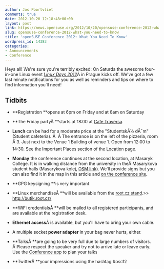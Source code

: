 ```yaml
---
author: Jos Poortvliet
comments: true
date: 2012-10-20 12:18:48+00:00
layout: post
link: https://news.opensuse.org/2012/10/20/opensuse-conference-2012-what-you-need-to-know/
slug: opensuse-conference-2012-what-you-need-to-know
title: 'openSUSE Conference 2012: What You Need To Know'
wordpress_id: 14383
categories:
- Announcements
- Conference
---
```


Heya all! We're sure you're terribly excited: On Saturda the awesome four-in-one Linux event [_Linux Days 2012_](http://bootstrapping-awesome.org)Â in Prague kicks off. We've got a few last minute notifications for you as well as reminders and tips on where to find information you'll need!


## Tidbits





	
  * **Registration **opens at 6pm on Friday and at 8am on Saturday

	
  * **The Friday partyÂ **starts at 18:00 at [Cafe Traversa](http://www.cafe-traverza.cz/).

	
  * **Lunch** can be had for a moderate price at the "StudentskÃ½ dÅ¯m" (Student cafeteria). Â  Â The entrance is on the left of the pizzeria, room Ä 3. Just next to the Venue 1 Building of venue 1. Open from 12:00 to 14:30. See the Important Places section of the[ Location page](http://conference.opensuse.org/Location).

	
  * **Monday** the conference continues at the second location, at Masaryk College. It is in walking distance from the university in theÂ Masarykova student halls (Masarykova kolej, [OSM link](http://www.openstreetmap.org/?mlat=50.1008&mlon=14.3870&zoom=16)). We'll provide signs but you can also find it in the map in this article and [on the conference site](http://conference.opensuse.org/Location/).

	
  * **GPG keysigning **is very important

	
  * **Linux merchandiseÂ **will be available from the [root.cz stand](http://butik.root.cz).>> http://butik.root.cz/

	
  * **WiFi credentialsÂ **will be mailed to all registered participants, and are available at the registration desk.

	
  * **Ethernet access**Â is available, but you'll have to bring your own cable.

	
  * A multiple socket **power adapter** in your bag never hurts, either.

	
  * **TalksÂ **are going to be very full due to large numbers of visitors. Â Please respect the speaker and try not to arrive late or leave early. Use the [Conference app](https://play.google.com/store/apps/details?id=de.incoherent.suseconferenceclient) to plan your talks

	
  * **TwitterÂ **your impressions using the hashtag #osc12


